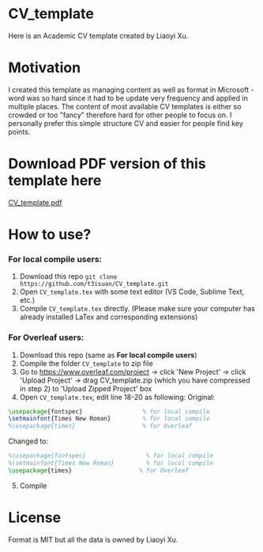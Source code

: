 # CV_template
Here is an Academic CV template created by Liaoyi Xu.
# Motivation
I created this template as managing content as well as format in Microsoft - word was so hard since it had to be update very frequency and applied in multiple places. The content of most available CV templates is either so crowded or too "fancy" therefore hard for other people to focus on. I personally prefer this simple structure CV and easier for people find key points.
# Download PDF version of this template here
[CV_template.pdf](https://github.com/t3isuan/CV_template/files/6215439/CV_template.pdf)
# How to use?
### For local compile users:
1. Download this repo ```git clone https://github.com/t3isuan/CV_template.git``` 
2. Open ``CV_template.tex`` with some text editor (VS Code, Sublime Text, etc.)
3. Compile ``CV_template.tex`` directly. 
(Please make sure your computer has already installed LaTex and corresponding extensions)
### For Overleaf users:
1. Download this repo (same as **For local compile users**)
2. Compile the folder ``CV_template`` to zip file
3. Go to https://www.overleaf.com/project -> click 'New Project' -> click 'Upload Project' -> drag CV_template.zip (which you have compressed in step 2) to 'Upload Zipped Project' box
4. Open ``CV_template.tex``, edit line 18-20 as following:
Original:
```latex
\usepackage{fontspec}                 % for local compile
\setmainfont{Times New Roman}         % for local compile
%\usepackage{times}                   % for Overleaf
```
Changed to:
```latex
%\usepackage{fontspec}                 % for local compile
%\setmainfont{Times New Roman}         % for local compile
\usepackage{times}                   % for Overleaf
```
5. Compile
# License
Format is MIT but all the data is owned by Liaoyi Xu.
